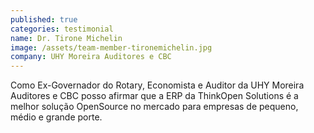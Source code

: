 ```yaml
---
published: true
categories: testimonial
name: Dr. Tirone Michelin
image: /assets/team-member-tironemichelin.jpg
company: UHY Moreira Auditores e CBC
---
```



Como Ex-Governador do Rotary, Economista e Auditor da UHY Moreira Auditores e CBC posso afirmar que a ERP da ThinkOpen Solutions &#233; a melhor solu&#231;&#227;o OpenSource no mercado para empresas de pequeno, m&#233;dio e grande porte.
